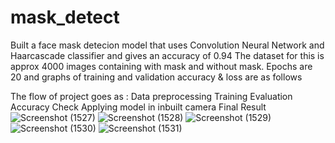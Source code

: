 # mask_detect
Built a face mask detecion model that uses Convolution Neural Network and Haarcascade classifier and gives an accuracy of 0.94
The dataset for this is approx 4000 images containing with mask and without mask.
Epochs are 20 and graphs of training and validation accuracy & loss are as follows

The flow of project goes as :
Data preprocessing
Training
Evaluation
Accuracy Check
Applying model in inbuilt camera
Final Result
![Screenshot (1527)](https://user-images.githubusercontent.com/86222578/183407597-e751b3eb-6397-4407-baf2-4c955468007f.png)
![Screenshot (1528)](https://user-images.githubusercontent.com/86222578/183407622-6b90dcba-a53b-43e4-a951-332144b370a0.png)
![Screenshot (1529)](https://user-images.githubusercontent.com/86222578/183407643-5225d949-e30a-4c69-a7db-c660060c3bf6.png)
![Screenshot (1530)](https://user-images.githubusercontent.com/86222578/183407660-c1195b74-ee60-42fe-a403-f54a7ba97e16.png)
![Screenshot (1531)](https://user-images.githubusercontent.com/86222578/183407672-103c9d9f-5841-4a41-a222-ae418119709e.png)


